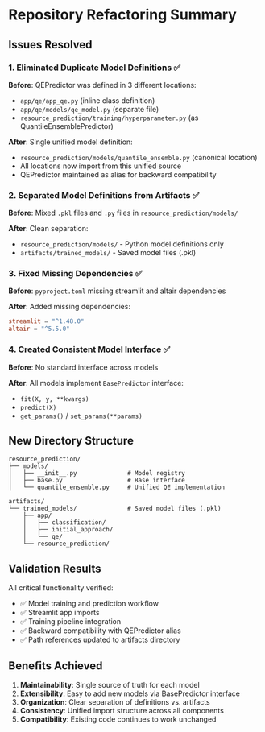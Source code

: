# Repository Refactoring Summary

## Issues Resolved

### 1. Eliminated Duplicate Model Definitions ✅
**Before**: QEPredictor was defined in 3 different locations:
- `app/qe/app_qe.py` (inline class definition)
- `app/qe/models/qe_model.py` (separate file)  
- `resource_prediction/training/hyperparameter.py` (as QuantileEnsemblePredictor)

**After**: Single unified model definition:
- `resource_prediction/models/quantile_ensemble.py` (canonical location)
- All locations now import from this unified source
- QEPredictor maintained as alias for backward compatibility

### 2. Separated Model Definitions from Artifacts ✅
**Before**: Mixed `.pkl` files and `.py` files in `resource_prediction/models/`

**After**: Clean separation:
- `resource_prediction/models/` - Python model definitions only
- `artifacts/trained_models/` - Saved model files (.pkl)

### 3. Fixed Missing Dependencies ✅
**Before**: `pyproject.toml` missing streamlit and altair dependencies

**After**: Added missing dependencies:
```toml
streamlit = "^1.48.0"
altair = "^5.5.0"
```

### 4. Created Consistent Model Interface ✅
**Before**: No standard interface across models

**After**: All models implement `BasePredictor` interface:
- `fit(X, y, **kwargs)`
- `predict(X)`
- `get_params()` / `set_params(**params)`

## New Directory Structure

```
resource_prediction/
├── models/
│   ├── __init__.py              # Model registry
│   ├── base.py                  # Base interface
│   └── quantile_ensemble.py     # Unified QE implementation

artifacts/
└── trained_models/              # Saved model files (.pkl)
    ├── app/
    │   ├── classification/
    │   ├── initial_approach/
    │   └── qe/
    └── resource_prediction/
```

## Validation Results

All critical functionality verified:
- ✅ Model training and prediction workflow
- ✅ Streamlit app imports 
- ✅ Training pipeline integration
- ✅ Backward compatibility with QEPredictor alias
- ✅ Path references updated to artifacts directory

## Benefits Achieved

1. **Maintainability**: Single source of truth for each model
2. **Extensibility**: Easy to add new models via BasePredictor interface  
3. **Organization**: Clear separation of definitions vs. artifacts
4. **Consistency**: Unified import structure across all components
5. **Compatibility**: Existing code continues to work unchanged